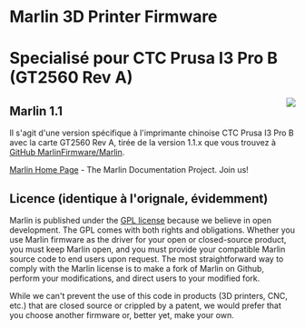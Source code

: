 # Marlin 3D Printer Firmware
# Specialisé pour CTC Prusa I3 Pro B (GT2560 Rev A)

<img align="right" src="../../raw/1.1.x/buildroot/share/pixmaps/logo/marlin-250.png" />

## Marlin 1.1

Il s'agit d'une version spécifique à l'imprimante chinoise CTC Prusa I3 Pro B 
avec la carte GT2560 Rev A, tirée de la version 1.1.x que vous trouvez à 
[GitHub MarlinFirmware/Marlin](https://github.com/MarlinFirmware/Marlin).

[Marlin Home Page](http://marlinfw.org/) - The Marlin Documentation Project. Join us!

## Licence (identique à l'orignale, évidemment) 

Marlin is published under the [GPL license](https://github.com/COPYING.md) 
because we believe in open development. The GPL comes with both rights and 
obligations. Whether you use Marlin firmware as the driver for your open or 
closed-source product, you must keep Marlin open, and you must provide your 
compatible Marlin source code to end users upon request. The most 
straightforward way to comply with the Marlin license is to make a fork of 
Marlin on Github, perform your modifications, and direct users to your modified 
fork.

While we can't prevent the use of this code in products (3D printers, CNC, etc.) 
that are closed source or crippled by a patent, we would prefer that you choose 
another firmware or, better yet, make your own.

<!--
[![Flattr this git repo](http://api.flattr.com/button/flattr-badge-large.png)](https://flattr.com/submit/auto?user_id=ErikZalm&url=https://github.com/MarlinFirmware/Marlin&title=Marlin&language=&tags=github&category=software)
-->